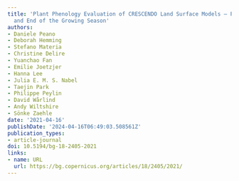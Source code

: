 ```yaml
---
title: 'Plant Phenology Evaluation of CRESCENDO Land Surface Models – Part 1: Start
  and End of the Growing Season'
authors:
- Daniele Peano
- Deborah Hemming
- Stefano Materia
- Christine Delire
- Yuanchao Fan
- Emilie Joetzjer
- Hanna Lee
- Julia E. M. S. Nabel
- Taejin Park
- Philippe Peylin
- David Wårlind
- Andy Wiltshire
- Sönke Zaehle
date: '2021-04-16'
publishDate: '2024-04-16T06:49:03.508561Z'
publication_types:
- article-journal
doi: 10.5194/bg-18-2405-2021
links:
- name: URL
  url: https://bg.copernicus.org/articles/18/2405/2021/
---
```


